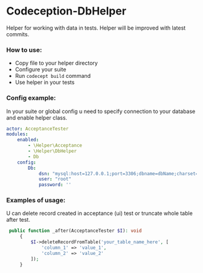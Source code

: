 # Codeception-DbHelper
Helper for working with data in tests. Helper will be improved with latest commits.

### How to use:
- Copy file to your helper directory
- Configure your suite
- Run ```codecept build``` command
- Use helper in your tests
 
### Config example:
In your suite or global config u need to specify connection to your database and enable helper class.
```yaml
actor: AcceptanceTester
modules:
    enabled:
        - \Helper\Acceptance
        - \Helper\DbHelper
        - Db
    config:
        Db:
            dsn: "mysql:host=127.0.0.1;port=3306;dbname=dbName;charset=utf8"
            user: "root"
            password: ''
```
 
### Examples of usage:
U can delete record created in acceptance (ui) test or truncate whole table after test.
```php
 public function _after(AcceptanceTester $I): void
     {
         $I->deleteRecordFromTable('your_table_name_here', [
             'column_1' => 'value_1',
             'column_2' => 'value_2'
         ]);
     }
```
